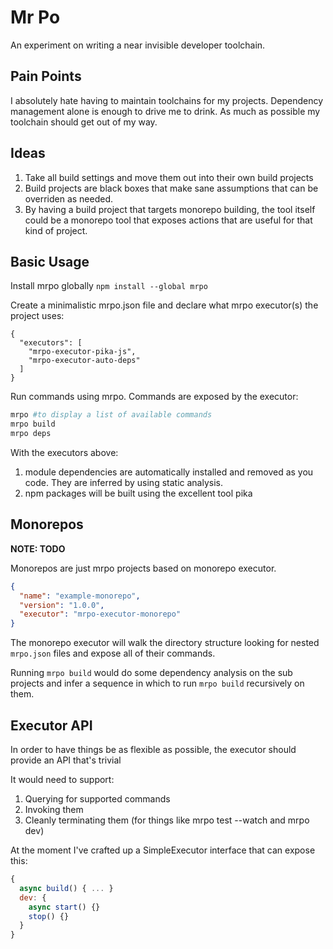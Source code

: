 # Mr Po

An experiment on writing a near invisible developer toolchain.

## Pain Points

I absolutely hate having to maintain toolchains for my projects. Dependency management alone is enough to drive me to drink.
As much as possible my toolchain should get out of my way.

## Ideas

1. Take all build settings and move them out into their own build projects
2. Build projects are black boxes that make sane assumptions that can be overriden as needed.
3. By having a build project that targets monorepo building, the tool itself could be a monorepo tool that exposes actions that are useful for that kind of project.

## Basic Usage

Install mrpo globally `npm install --global mrpo`

Create a minimalistic mrpo.json file and declare what mrpo executor(s) the project uses:

```
{
  "executors": [
    "mrpo-executor-pika-js",
    "mrpo-executor-auto-deps"
  ]
}
```

Run commands using mrpo. Commands are exposed by the executor:

```bash
mrpo #to display a list of available commands
mrpo build
mrpo deps
```

With the executors above:

1. module dependencies are automatically installed and removed as you code. They are inferred by using static analysis.
2. npm packages will be built using the excellent tool pika

## Monorepos

<strong>NOTE: TODO</strong>

Monorepos are just mrpo projects based on monorepo executor.

```json
{
  "name": "example-monorepo",
  "version": "1.0.0",
  "executor": "mrpo-executor-monorepo"
}
```

The monorepo executor will walk the directory structure looking for nested `mrpo.json` files and expose all of their commands.

Running `mrpo build` would do some dependency analysis on the sub projects and infer a sequence in which to run `mrpo build` recursively on them.

## Executor API

In order to have things be as flexible as possible, the executor should provide an API that's trivial

It would need to support:

1. Querying for supported commands
2. Invoking them
3. Cleanly terminating them (for things like mrpo test --watch and mrpo dev)

At the moment I've crafted up a SimpleExecutor interface that can expose this:

```js
{
  async build() { ... }
  dev: {
    async start() {}
    stop() {}
  }
}
```

